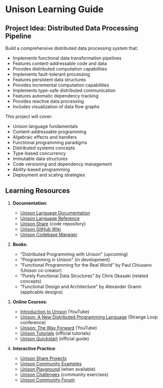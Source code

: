 # Unison Learning Guide

## Project Idea: Distributed Data Processing Pipeline

Build a comprehensive distributed data processing system that:

- Implements functional data transformation pipelines
- Features content-addressable code and data
- Provides distributed computation capabilities
- Implements fault-tolerant processing
- Features persistent data structures
- Provides incremental computation capabilities
- Implements type-safe distributed communication
- Features automatic dependency tracking
- Provides reactive data processing
- Includes visualization of data flow graphs

This project will cover:

- Unison language fundamentals
- Content-addressable programming
- Algebraic effects and handlers
- Functional programming paradigms
- Distributed systems concepts
- Type-based concurrency
- Immutable data structures
- Code versioning and dependency management
- Ability-based programming
- Deployment and scaling strategies

## Learning Resources

1. **Documentation**:

   - [Unison Language Documentation](https://www.unison-lang.org/docs/)
   - [Unison Language Reference](https://www.unison-lang.org/learn/language-reference/)
   - [Unison Share](https://share.unison-lang.org/) (code repository)
   - [Unison GitHub Wiki](https://github.com/unisonweb/unison/wiki)
   - [Unison Codebase Manager](https://www.unison-lang.org/docs/codebase-manager/)

2. **Books**:

   - "Distributed Programming with Unison" (upcoming)
   - "Programming in Unison" (in development)
   - "Functional Programming for the Real World" by Paul Chiusano (Unison co-creator)
   - "Purely Functional Data Structures" by Chris Okasaki (related concepts)
   - "Functional Design and Architecture" by Alexander Granin (applicable designs)

3. **Online Courses**:

   - [Introduction to Unison](https://www.youtube.com/watch?v=gCWtkvDQ2ZI) (YouTube)
   - [Unison: A New Distributed Programming Language](https://www.youtube.com/watch?v=q1xNgfMfWsM) (Strange Loop conference)
   - [Unison: The Way Forward](https://www.youtube.com/watch?v=Ow5bHpQxvN8) (YouTube)
   - [Unison Tutorials](https://www.unison-lang.org/learn/tutorials/) (official tutorials)
   - [Unison Quickstart](https://www.unison-lang.org/learn/quickstart/) (official guide)

4. **Interactive Practice**:
   - [Unison Share Projects](https://share.unison-lang.org/latest)
   - [Unison Community Examples](https://github.com/unisonweb/share/tree/master/unison-src)
   - [Unison Playground](https://www.unison-lang.org/try-unison/) (when available)
   - [Unison Challenges](https://github.com/unisonweb/exercises) (community exercises)
   - [Unison Community Forum](https://forum.unisonweb.org/)
